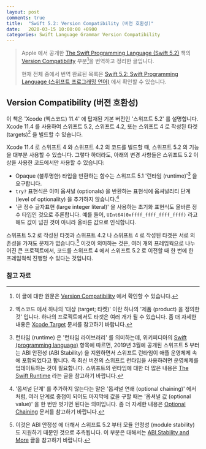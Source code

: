 ```yaml
---
layout: post
comments: true
title:  "Swift 5.2: Version Compatibility (버전 호환성)"
date:   2020-03-15 10:00:00 +0900
categories: Swift Language Grammar Version Compatibility
---
```


> Apple 에서 공개한 [The Swift Programming Language (Swift 5.2)](https://docs.swift.org/swift-book/) 책의 [Version Compatibility](https://docs.swift.org/swift-book/GuidedTour/Compatibility.html) 부분[^Version-Compatibility]을 번역하고 정리한 글입니다.
>
> 현재 전체 중에서 번역 완료된 목록은 [Swift 5.2: Swift Programming Language (스위프트 프로그래밍 언어)](http://xho95.github.io/swift/programming/language/grammar/2017/02/27/The-Swift-Programming-Language.html) 에서 확인할 수 있습니다.

## Version Compatibility (버전 호환성)

이 책은 'Xcode (엑스코드) 11.4' 에 탑재된 기본 버전인 '스위프트 5.2' 를 설명합니다. Xcode 11.4 를 사용하여 스위프트 5.2, 스위프트 4.2, 또는 스위프트 4 로 작성된 타겟 (targets)[^targets] 을 빌드할 수 있습니다.

Xcode 11.4 로 스위프트 4 와 스위프트 4.2 의 코드를 빌드할 때, 스위프트 5.2 의 기능을 대부분 사용할 수 있습니다. 그렇다 하더라도, 아래의 변경 사항들은 스위프트 5.2 이상을 사용한 코드에서만 사용할 수 있습니다:

* Opaque (불투명한) 타입을 반환하는 함수는 스위프트 5.1 '런타임 (runtime)'[^swift-runtime] 을 요구합니다.
* `try?` 표현식은 이미 옵셔널 (optionals) 을 반환하는 표현식에 옵셔널리티 단계 (level of optionality) 을 추가하지 않습니다.[^level-of-optionality]
* '큰 정수 글자표현 (large integer literal)' 을 사용하는 초기화 표현식도 올바른 정수 타입인 것으로 추론합니다. 예를 들어, `UInt64(0xffff_ffff_ffff_ffff)` 라고 해도 값이 넘친 것이 아니라 올바른 값으로 인식합니다.

스위프트 5.2 로 작성된 타겟과 스위프트 4.2 나 스위프트 4 로 작성된 타겟은 서로 의존성을 가져도 문제가 없습니다.[^depend-on] 이것이 의미하는 것은, 여러 개의 프레임웍으로 나누어진 큰 프로젝트에서, 코드를 스위프트 4 에서 스위프트 5.2 로 이전할 때 한 번에 한 프레임웍씩 진행할 수 있다는 것입니다.

### 참고 자료

[^Version-Compatibility]: 이 글에 대한 원문은 [Version Compatibility](https://docs.swift.org/swift-book/GuidedTour/Compatibility.html) 에서 확인할 수 있습니다.

[^targets]: 엑스코드 에서 하나의 '대상 (target; 타켓)' 이란 하나의 '제품 (product) 을 정의한 것' 입니다. 하나의 프로젝트에서도 타겟은 여러 개가 될 수 있습니다. 좀 더 자세한 내용은 [Xcode Target](https://developer.apple.com/library/archive/featuredarticles/XcodeConcepts/Concept-Targets.html) 문서를 참고하기 바랍니다.

[^swift-runtime]: 런타임 (runtime) 은 '런타임 라이브러리' 를 의미하는데, 위키피디아의 [Swift (programming language)](https://en.wikipedia.org/wiki/Swift_(programming_language)) 항목에 따르면, 2019년 3월에 공개된 스위프트 5 부터는 ABI 안전성 (ABI Stability)[^ABI-Stability] 을 지원하면서 스위프트 런타임이 애플 운영체제 속에 포함되었다고 합니다. 즉 최신 버전의 스위프트 런타임을 사용하려면 운영체제를 업데이트하는 것이 필요합니다. 스위프트의 런타임에 대한 더 많은 내용은 [The Swift Runtime](https://github.com/apple/swift/blob/master/docs/Runtime.md) 라는 글을 참고하기 바랍니다.

[^ABI-Stability]: 스위프트의 ABI 안정성에 대해서는 [Evolving Swift On Apple Platforms After ABI Stability](https://swift.org/blog/abi-stability-and-apple/) 라는 글을 참고하기 바랍니다. 한글 자료로는 **Zedd02028** 님이 [ABI stability](https://zeddios.tistory.com/654) 라는 글에 정리를 잘 해두신 것 같습니다.

[^level-of-optionality]: '옵셔널 단계' 를 추가하지 않는다는 말은 '옵셔널 연쇄 (optional chaining)' 에서 처럼, 여러 단계로 중첩이 되어도 마지막에 값을 구할 때는 '옵셔널 값 (optional value)' 을 한 번만 벗기면 된다는 의미입니다. 좀 더 자세한 내용은 [Optional Chaining](https://docs.swift.org/swift-book/LanguageGuide/OptionalChaining.html) 문서를 참고하기 바랍니다.

[^depend-on]: 이것은 ABI 안정성[^ABI-Stability] 에 더해서 스위프트 5.2 부터 모듈 안정성 (module stability) 도 지원하기 때문인 것으로 추측됩니다. 이 부분은 대해서는 [ABI Stability and More](https://swift.org/blog/abi-stability-and-more/) 글을 참고하기 바랍니다.
